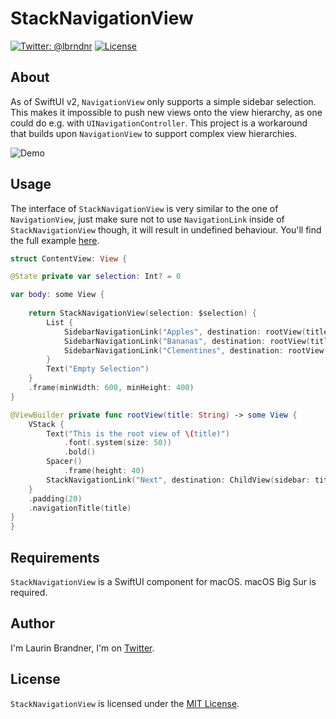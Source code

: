 # StackNavigationView

[![Twitter: @lbrndnr](https://img.shields.io/badge/contact-@lbrndnr-blue.svg?style=flat)](https://twitter.com/lbrndnr)
[![License](http://img.shields.io/badge/license-MIT-green.svg?style=flat)](https://github.com/lbrndnr/StackNavigationView/blob/master/LICENSE)

## About
As of SwiftUI v2, `NavigationView` only supports a simple sidebar selection. This makes it impossible to push new views onto the view hierarchy, as one could do e.g. with `UINavigationController`. This project is a workaround that builds upon `NavigationView` to support complex view hierarchies.

![Demo](https://raw.githubusercontent.com/lbrndnr/StackNavigationView/master/demo.gif)

## Usage
The interface of `StackNavigationView` is very similar to the one of `NavigationView`, just make sure not to use `NavigationLink` inside of `StackNavigationView` though, it will result in undefined behaviour. You'll find the full example [here](https://github.com/lbrndnr/StackNavigationView/tree/master/Example/Example). 

```swift
struct ContentView: View {

@State private var selection: Int? = 0

var body: some View {
    
    return StackNavigationView(selection: $selection) {
        List {
            SidebarNavigationLink("Apples", destination: rootView(title: "Apples"), tag: 0, selection: $selection)
            SidebarNavigationLink("Bananas", destination: rootView(title: "Bananas"), tag: 1, selection: $selection)
            SidebarNavigationLink("Clementines", destination: rootView(title: "Clementines"), tag: 2, selection: $selection)
        }
        Text("Empty Selection")
    }
    .frame(minWidth: 600, minHeight: 400)
}

@ViewBuilder private func rootView(title: String) -> some View {
    VStack {
        Text("This is the root view of \(title)")
            .font(.system(size: 50))
            .bold()
        Spacer()
            .frame(height: 40)
        StackNavigationLink("Next", destination: ChildView(sidebar: title, level: 1))
    }
    .padding(20)
    .navigationTitle(title)
}
}
```

## Requirements
`StackNavigationView` is a SwiftUI component for macOS. macOS Big Sur is required.

## Author
I'm Laurin Brandner, I'm on [Twitter](https://twitter.com/lbrndnr).

## License
`StackNavigationView` is licensed under the [MIT License](http://opensource.org/licenses/mit-license.php).
